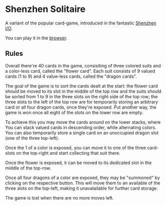 # Shenzhen Solitaire

A variant of the popular card-game, introduced in the fantastic [Shenzhen I/O](http://www.zachtronics.com/shenzhen-io/).

You can play it in the [browser](https://andrenuechter.github.io/shenzhen-solitaire/).

## Rules

Overall there're 40 cards in the game, consisiting of three colored suits and a color-less card, called the "flower card".
Each suit consists of 9 valued cards (1 to 9) and 4 value-less cards, called the "dragon cards".

The goal of the game is to sort the cards dealt at the start: the flower card should be moved to its slot in the middle of the top row and the suits should be sorted from 1 to 9 in the three slots on the right side of the top row; the three slots to the left of the top row are for temporarily storing an arbitrary card or all four dragon cards, once they're exposed.
Put another way, the game is won once all eight of the slots on the lower row are empty.

To achieve this you may move the cards around on the lower stacks, where You can stack valued cards in descending order, while alternating colors. You can also temporarily store a single card on an unoccupied dragon slot (one of the three top-left).

Once the 1 of a color is exposed, you can move it to one of the three card-slots on the top-right and start collecting that suit there.

Once the flower is exposed, it can be moved to its dedicated slot in the middle of the top-row.

Once all four dragons of a color are exposed, they may be "summoned" by clicking on the respective button. This will move them to an available of the three slots on the top-left, making it unavalailable for further card storage.

The game is lost when there are no more moves left.